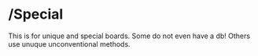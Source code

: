 
# /Special

This is for unique and special boards. Some do not even have a db! Others use unuque unconventional methods.
